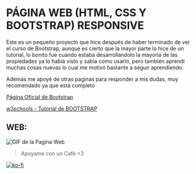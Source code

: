 
# PÁGINA WEB (HTML, CSS Y BOOTSTRAP) RESPONSIVE

Este es un pequeño proyecto que hice después de haber terminado de ver el curso de Bootstrap, aunque es cierto que la mayor parte lo hice de un tutorial, lo bonito fue cuando estaba desarrollandolo la mayoria de las propiedades ya lo había visto y sabia como usarlo, pero también aprendí muchas cosas nuevas lo cual me motivó bastante a seguir aprendiendo.

Además me apoyé de otras paginas para responder a mis dudas, muy recomendado ya que está completo

[Página Oficial de Bootstrap](https://getbootstrap.com/) 

[w3schools - Tutorial de BOOTSTRAP](https://www.w3schools.com/bootstrap4/default.asp) 


## WEB:

![GIF de la Pagina Web](imagenes/webxd.gif)


> Apoyame con un Café <3

[![ko-fi](https://www.ko-fi.com/img/githubbutton_sm.svg)](https://ko-fi.com/C0C01KIR7)

